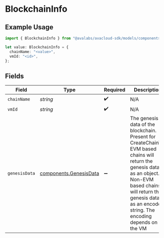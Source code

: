 # BlockchainInfo

## Example Usage

```typescript
import { BlockchainInfo } from "@avalabs/avacloud-sdk/models/components";

let value: BlockchainInfo = {
  chainName: "<value>",
  vmId: "<id>",
};
```

## Fields

| Field                                                                                                                                                                                                                              | Type                                                                                                                                                                                                                               | Required                                                                                                                                                                                                                           | Description                                                                                                                                                                                                                        |
| ---------------------------------------------------------------------------------------------------------------------------------------------------------------------------------------------------------------------------------- | ---------------------------------------------------------------------------------------------------------------------------------------------------------------------------------------------------------------------------------- | ---------------------------------------------------------------------------------------------------------------------------------------------------------------------------------------------------------------------------------- | ---------------------------------------------------------------------------------------------------------------------------------------------------------------------------------------------------------------------------------- |
| `chainName`                                                                                                                                                                                                                        | *string*                                                                                                                                                                                                                           | :heavy_check_mark:                                                                                                                                                                                                                 | N/A                                                                                                                                                                                                                                |
| `vmId`                                                                                                                                                                                                                             | *string*                                                                                                                                                                                                                           | :heavy_check_mark:                                                                                                                                                                                                                 | N/A                                                                                                                                                                                                                                |
| `genesisData`                                                                                                                                                                                                                      | [components.GenesisData](../../models/components/genesisdata.md)                                                                                                                                                                   | :heavy_minus_sign:                                                                                                                                                                                                                 | The genesis data of the blockchain.  Present for CreateChainTx. EVM based chains will return the genesis data as an object. Non-EVM based chains will return the genesis data as an encoded string. The encoding depends on the VM |
